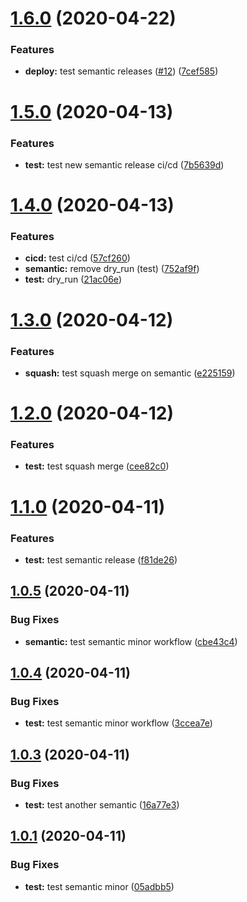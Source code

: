 # [1.6.0](https://github.com/zephyrmathias/create-react-app-s3/compare/v1.5.0...v1.6.0) (2020-04-22)


### Features

* **deploy:** test semantic releases ([#12](https://github.com/zephyrmathias/create-react-app-s3/issues/12)) ([7cef585](https://github.com/zephyrmathias/create-react-app-s3/commit/7cef5855df37d2444e999488efe434589f971aee))

# [1.5.0](https://github.com/zephyrmathias/create-react-app-s3/compare/v1.4.0...v1.5.0) (2020-04-13)


### Features

* **test:** test new semantic release ci/cd ([7b5639d](https://github.com/zephyrmathias/create-react-app-s3/commit/7b5639dc80fa65f6b131b0e35af8c9aaa9d7fd7e))

# [1.4.0](https://github.com/zephyrmathias/create-react-app-s3/compare/v1.3.0...v1.4.0) (2020-04-13)


### Features

* **cicd:** test ci/cd ([57cf260](https://github.com/zephyrmathias/create-react-app-s3/commit/57cf260ffa7dddb4d673ca730d1b63f40b6e2fe9))
* **semantic:** remove dry_run (test) ([752af9f](https://github.com/zephyrmathias/create-react-app-s3/commit/752af9fc0feb0c68625e0c7544e56b27741bff6a))
* **test:** dry_run ([21ac06e](https://github.com/zephyrmathias/create-react-app-s3/commit/21ac06e5cd243a61ed9fd0a6e6856b83d109510d))

# [1.3.0](https://github.com/zephyrmathias/create-react-app-s3/compare/v1.2.0...v1.3.0) (2020-04-12)


### Features

* **squash:** test squash merge on semantic ([e225159](https://github.com/zephyrmathias/create-react-app-s3/commit/e225159895668cad383626539b4a125ceb57bd89))

# [1.2.0](https://github.com/zephyrmathias/create-react-app-s3/compare/v1.1.0...v1.2.0) (2020-04-12)


### Features

* **test:** test squash merge ([cee82c0](https://github.com/zephyrmathias/create-react-app-s3/commit/cee82c048364566ad089de012ab391807eb1292a))

# [1.1.0](https://github.com/zephyrmathias/create-react-app-s3/compare/v1.0.5...v1.1.0) (2020-04-11)


### Features

* **test:** test semantic release ([f81de26](https://github.com/zephyrmathias/create-react-app-s3/commit/f81de2655eedc3f351acb172c0ae05f1b7fc49ac))

## [1.0.5](https://github.com/zephyrmathias/create-react-app-s3/compare/v1.0.4...v1.0.5) (2020-04-11)


### Bug Fixes

* **semantic:** test semantic minor workflow ([cbe43c4](https://github.com/zephyrmathias/create-react-app-s3/commit/cbe43c404a47aabc05aac2d5248f951ed50f3c72))

## [1.0.4](https://github.com/zephyrmathias/create-react-app-s3/compare/v1.0.3...v1.0.4) (2020-04-11)


### Bug Fixes

* **test:** test semantic minor workflow ([3ccea7e](https://github.com/zephyrmathias/create-react-app-s3/commit/3ccea7e186a84b6a72d99bd8e6998abfb5c60abb))

## [1.0.3](https://github.com/zephyrmathias/create-react-app-s3/compare/v1.0.2...v1.0.3) (2020-04-11)


### Bug Fixes

* **test:** test another semantic ([16a77e3](https://github.com/zephyrmathias/create-react-app-s3/commit/16a77e322c28c97ceda45b98086938837277b7bf))

## [1.0.1](https://github.com/zephyrmathias/create-react-app-s3/compare/v1.0.0...v1.0.1) (2020-04-11)


### Bug Fixes

* **test:** test semantic minor ([05adbb5](https://github.com/zephyrmathias/create-react-app-s3/commit/05adbb5e46755736c91de852aa19fc8dc6c6a4a6))
